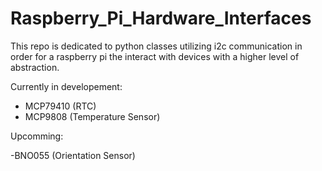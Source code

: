# Raspberry_Pi_Hardware_Interfaces

This repo is dedicated to python classes utilizing i2c communication in order for a raspberry pi the interact with devices with a higher level of abstraction.

Currently in developement:

- MCP79410 (RTC)
- MCP9808 (Temperature Sensor)

Upcomming:

-BNO055 (Orientation Sensor)

